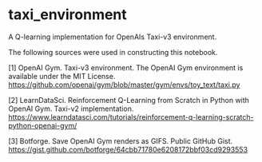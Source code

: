 # taxi_environment
A Q-learning implementation for OpenAIs Taxi-v3 environment.

The following sources were used in constructing this notebook.

[1] OpenAI Gym. Taxi-v3 environment. The OpenAI Gym environment is available under the MIT License. https://github.com/openai/gym/blob/master/gym/envs/toy_text/taxi.py

[2] LearnDataSci. Reinforcement Q-Learning from Scratch in Python with OpenAI Gym. Taxi-v2 implementation. https://www.learndatasci.com/tutorials/reinforcement-q-learning-scratch-python-openai-gym/

[3] Botforge. Save OpenAI Gym renders as GIFS. Public GitHub Gist. 
https://gist.github.com/botforge/64cbb71780e6208172bbf03cd9293553
